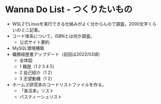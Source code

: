 # Wanna Do List - つくりたいもの
- WSL2でLinuxを実行できる仕組みがよく分からんので調査。2000文字くらいのミニ記事。
- コード体系について。ISBNとは何か調査。
  - 公式サイト要約
- MySQL環境構築
- 職務経歴書アップデート（前回は2022/03頃）
  - 全体図
  - 1 職歴（1 2 3 4 5）
  - 2 自己紹介（1 2）
  - 3 志望動機（1 2）
- ホームズ研究本のコードリストファイルを作る。
  - 「長沼本」リスト
  - パスティーシュリスト

